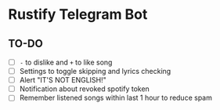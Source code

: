 # Rustify Telegram Bot

## TO-DO

- [ ] `-` to dislike and `+` to like song
- [ ] Settings to toggle skipping and lyrics checking
- [ ] Alert "IT'S NOT ENGLISH!"
- [ ] Notification about revoked spotify token
- [ ] Remember listened songs within last 1 hour to reduce spam